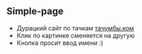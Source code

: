 ## Simple-page

- Дурацкий сайт по тачкам [тачумбы.ком](https://mqwxz.github.io/Simple-page/)
- Клик по картинке сменяется на другую
- Кнопка просит ввод имени :)
